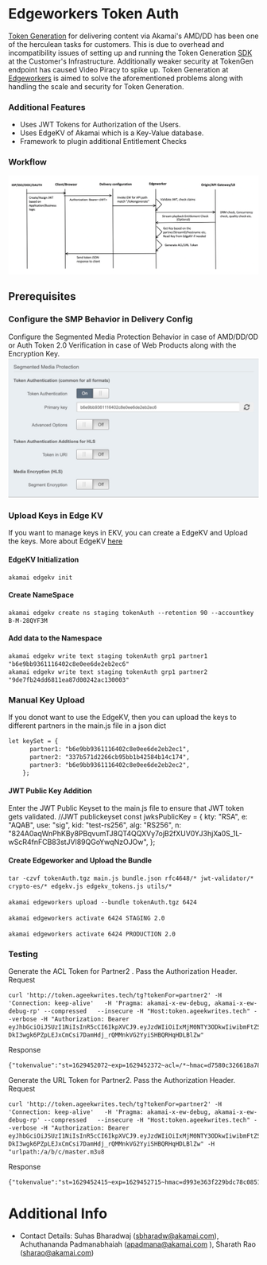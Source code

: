 # Edgeworkers Token Auth
[Token Generation](https://learn.akamai.com/en-us/webhelp/adaptive-media-delivery/adaptive-media-delivery-implementation-guide/GUID-740A5744-09DA-4763-A652-CBDDE5CC0133.html) for delivering content via Akamai's AMD/DD has been one of the herculean tasks for customers. This is due to overhead and incompatibility issues of setting up and running the Token Generation [SDK](https://techdocs.akamai.com/adaptive-media-delivery/docs/generate-a-token-and-apply-it-to-content) at the Customer's Infrastructure. Additionally weaker security at TokenGen endpoint has caused Video Piracy to spike up. Token Generation at [Edgeworkers](https://developer.akamai.com/akamai-edgeworkers-overview) is aimed to solve the aforementioned problems along with handling the scale and security for Token Generation.

### Additional Features
- Uses JWT Tokens for Authorization of the Users.
- Uses EdgeKV of Akamai which is a Key-Value database. 
- Framework to plugin additional Entitlement Checks

### Workflow
![Screenshot](images/workflow.png)


## Prerequisites
### Configure the SMP Behavior in Delivery Config
Configure the Segmented Media Protection Behavior in case of AMD/DD/OD or Auth Token 2.0 Verification in case of Web Products along with the Encryption Key.
![Screenshot](images/SMPBehavior.jpg)


### Upload Keys in Edge KV 
If you want to manage keys in EKV, you can create a EdgeKV and Upload the keys. More about EdgeKV [here](https://learn.akamai.com/en-us/webhelp/edgeworkers/edgekv-user-guide/GUID-FA85D8AF-F277-4FD0-B789-17312DBD3DDE.html)

#### EdgeKV Initialization
```
akamai edgekv init 
```
#### Create NameSpace
```
akamai edgekv create ns staging tokenAuth --retention 90 --accountkey B-M-28QYF3M
```

#### Add data to the Namespace
```
akamai edgekv write text staging tokenAuth grp1 partner1 "b6e9bb9361116402c8e0ee6de2eb2ec6"
akamai edgekv write text staging tokenAuth grp1 partner2  "9de7fb24dd6811ea87d00242ac130003"
```

### Manual Key Upload 
If you donot want to use the EdgeKV, then you can upload the keys to different partners in the main.js file in a json dict
```
let keySet = {
      partner1: "b6e9bb9361116402c8e0ee6de2eb2ec1",
      partner2: "337b571d2266cb95bb1b42584b14c174",
      partner3: "b6e9bb9361116402c8e0ee6de2eb2ec2",
    };
``` 

#### JWT Public Key Addition
Enter the JWT Public Keyset to the main.js file to ensure that JWT token gets validated.
//JWT publickeyset
const jwksPublicKey = {
  kty: "RSA",
  e: "AQAB",
  use: "sig",
  kid: "test-rs256",
  alg: "RS256",
  n: "824A0aqWnPhKBy8PBqvumTJ8QT4QQXVy7ojB2fXUV0YJ3hjXa0S_1L-wScR4fnFCB83stJVl89QGoYwqNzOJOw",
};

#### Create Edgeworker and Upload the Bundle
```
tar -czvf tokenAuth.tgz main.js bundle.json rfc4648/* jwt-validator/* crypto-es/* edgekv.js edgekv_tokens.js utils/*

akamai edgeworkers upload --bundle tokenAuth.tgz 6424

akamai edgeworkers activate 6424 STAGING 2.0

akamai edgeworkers activate 6424 PRODUCTION 2.0
```


### Testing
Generate the ACL Token for Partner2 . Pass the Authorization Header. <br />
Request
```
curl 'http://token.ageekwrites.tech/tg?tokenFor=partner2' -H 'Connection: keep-alive'   -H 'Pragma: akamai-x-ew-debug, akamai-x-ew-debug-rp' --compressed   --insecure -H "Host:token.ageekwrites.tech" --verbose -H "Authorization: Bearer eyJhbGciOiJSUzI1NiIsInR5cCI6IkpXVCJ9.eyJzdWIiOiIxMjM0NTY3ODkwIiwibmFtZSI6IkpvaG4gRG9lIiwiYWRtaW4iOnRydWUsImlhdCI6MTUxNjIzOTAyMn0.fHnA09dGcktdK7cDE3p3aqB1BHBDdmt-DkI3wgk6PZpLEJxCmCsi7DamHdj_rQMMnkVG2YyiSHBQRHqHDLBlZw"
```
Response
```
{"tokenvalue":"st=1629452072~exp=1629452372~acl=/*~hmac=d7580c326618a78f12f1b108445468d5fd43ebb6d4e5a99c05ec3be433c02838"}
```

Generate the URL Token for Partner2. Pass the Authorization Header. <br />
Request 
```
curl 'http://token.ageekwrites.tech/tg?tokenFor=partner2' -H 'Connection: keep-alive'   -H 'Pragma: akamai-x-ew-debug, akamai-x-ew-debug-rp' --compressed   --insecure -H "Host:token.ageekwrites.tech" --verbose -H "Authorization: Bearer eyJhbGciOiJSUzI1NiIsInR5cCI6IkpXVCJ9.eyJzdWIiOiIxMjM0NTY3ODkwIiwibmFtZSI6IkpvaG4gRG9lIiwiYWRtaW4iOnRydWUsImlhdCI6MTUxNjIzOTAyMn0.fHnA09dGcktdK7cDE3p3aqB1BHBDdmt-DkI3wgk6PZpLEJxCmCsi7DamHdj_rQMMnkVG2YyiSHBQRHqHDLBlZw" -H "urlpath:/a/b/c/master.m3u8
```

Response
```
{"tokenvalue":"st=1629452415~exp=1629452715~hmac=d993e363f229bdc78c08516beddd2f9c0ee385cf20dda90d11551a7c99f8ad89"}
```
# Additional Info
- Contact Details: Suhas Bharadwaj (sbharadw@akamai.com), Achuthananda Padmanabhaiah (apadmana@akamai.com
), Sharath Rao (sharao@akamai.com)
